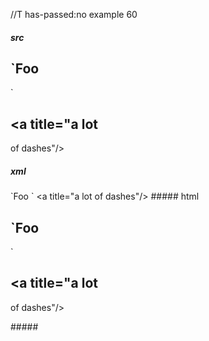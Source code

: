 //T has-passed:no
example 60
##### src
`Foo
----
`

<a title="a lot
---
of dashes"/>
##### xml
<?xml version="1.0" encoding="UTF-8"?>
<!DOCTYPE document SYSTEM "CommonMark.dtd">
<document xmlns="http://commonmark.org/xml/1.0">
  <heading level="2">
    <text>`Foo</text>
  </heading>
  <paragraph>
    <text>`</text>
  </paragraph>
  <heading level="2">
    <text>&lt;a title=&quot;a lot</text>
  </heading>
  <paragraph>
    <text>of dashes&quot;/&gt;</text>
  </paragraph>
</document>
##### html
<h2>`Foo</h2>
<p>`</p>
<h2>&lt;a title=&quot;a lot</h2>
<p>of dashes&quot;/&gt;</p>
#####
